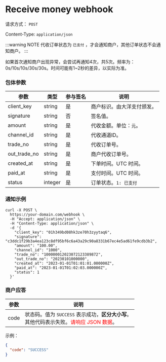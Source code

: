 # Receive money webhook

请求方式： `POST`

Content-Type: `application/json`

:::warning NOTE
代收订单状态为 `已支付` ，才会通知商户，其他订单状态不会通知商户。
:::

如果首次通知商户出现异常，会尝试再通知4次，共5次。频率为：0s/10s/10s/30s/30s。时间可能有1~2秒的差异，以实际为准。

### 包体参数 <Badge type="tip" text="Body" vertical="top" />

| 参数           | 类型      | 参与签名 | 说明            |
|--------------|---------|------|---------------|
| client_key   | string  | 是    | 商户标识。由大洋支付颁发。 |
| signature    | string  | 否    | 签名值。          |
| amount       | string  | 是    | 代收金额。单位：`元`。  |
| channel_id   | string  | 是    | 代收通道ID。       |
| trade_no     | string  | 是    | 代收订单号。        |
| out_trade_no | string  | 是    | 商户代收订单号。      |
| created_at   | string  | 是    | 下单时间。UTC 时间。  |
| paid_at      | string  | 是    | 支付时间。UTC 时间。  |
| status       | integer | 是    | 订单状态。`1: 已支付` |

### 通知示例

```shell{11,14}
curl -X POST \
  https://your-domain.com/webhook \
  -H "Accept: application/json" \
  -H "Content-Type: application/json" \
  -d '{
    "client_key": "01h349bd08hk3ze70h3zyytaq6",
    "signature": "c3ddc1f29b3a4ea123c8df95bf6c6a43a29c90a8331b67ec4e5ad61fe9cdb3b2",
    "amount": "100.00",
    "channel_id": "1000",
    "trade_no": "100000012023072123389872",
    "out_trade_no": "20230101000000",
    "created_at": "2023-01-01T01:01:01.000000Z",
    "paid_at": "2023-01-01T01:02:03.000000Z",
    "status": 1
  }'
```

### 商户应答

| 参数   | 说明                                                                                        |
|------|-------------------------------------------------------------------------------------------|
| code | 状态码。值为 `SUCCESS` 表示成功，**区分大小写**。<br>其他代码表示失败。<span style="color: red">请响应 JSON 数据</span>。 |

示例：

```json
{
  "code": "SUCCESS"
}
```
